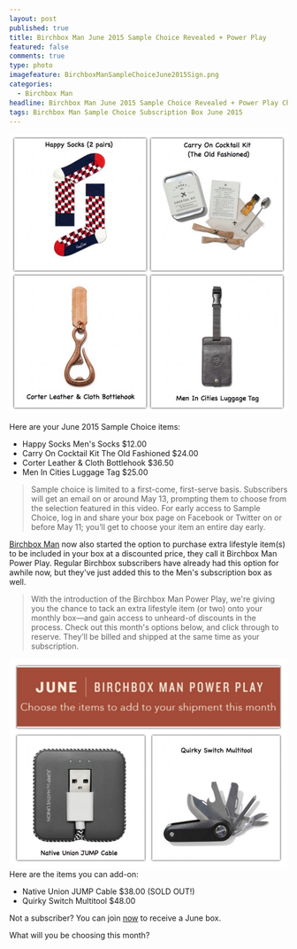 ```yaml
---
layout: post
published: true
title: Birchbox Man June 2015 Sample Choice Revealed + Power Play
featured: false
comments: true
type: photo
imagefeature: BirchboxManSampleChoiceJune2015Sign.png
categories: 
  - Birchbox Man
headline: Birchbox Man June 2015 Sample Choice Revealed + Power Play Choices
tags: Birchbox Man Sample Choice Subscription Box June 2015
---
```


![Birchbox Man June 2015 Sample Choice](/images/BirchboxManSampleChoiceJune2015.jpg)

Here are your June 2015 Sample Choice items:
<ul><li>Happy Socks Men's Socks $12.00</li>
<li>Carry On Cocktail Kit The Old Fashioned $24.00</li>
<li>Corter Leather & Cloth Bottlehook $36.50</li>
<li>Men In Cities Luggage Tag $25.00</li>
</ul></p>

<p><blockquote>Sample choice is limited to a first-come, first-serve basis. Subscribers will get an email on or around May 13, prompting them to choose from the selection featured in this video. For early access to Sample Choice, log in and share your box page on Facebook or Twitter on or before May 11; you’ll get to choose your item an entire day early.</blockquote></p>

<p><a href="https://www.birchbox.com/invite/whatsupmailbox">Birchbox Man</a> now also started the option to purchase extra lifestyle item(s) to be included in your box at a discounted price, they call it Birchbox Man Power Play. Regular Birchbox subscribers have already had this option for awhile now, but they've just added this to the Men's subscription box as well.</p>

<p><blockquote>With the introduction of the Birchbox Man Power Play, we're giving you the chance to tack an extra lifestyle item (or two) onto your monthly box—and gain access to unheard-of discounts in the process. Check out this month's options below, and click through to reserve. They’ll be billed and shipped at the same time as your subscription.</blockquote></p>

![Birchbox Man June 2015 Power Play](/images/BirchboxManPowerPlayJune2015.jpg)
Here are the items you can add-on:
<ul><li>Native Union JUMP Cable $38.00 (SOLD OUT!)</li>
<li>Quirky Switch Multitool $48.00</li>
</ul>

<p>Not a subscriber? You can join <a href="https://www.birchbox.com/invite/whatsupmailbox">now</a> to receive a June box.</p>

What will you be choosing this month?

